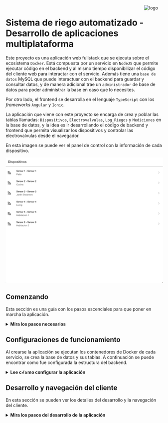 <a href="https://www.gotoiot.com/">
    <img src="doc/gotoiot-logo.png" alt="logo" title="Goto IoT" align="right" width="60" height="60" />
</a>

Sistema de riego automatizado - Desarrollo de aplicaciones multiplataforma
=======================

Este proyecto es una aplicación web fullstack que se ejecuta sobre el ecosistema `Docker`. Está compuesta por un servicio en `NodeJS` que permite ejecutar código en el backend y al mismo tiempo disponibilizar el código del cliente web para interactar con el servicio. Además tiene una `base de datos` MySQL que puede interactuar con el backend para guardar y consultar datos, y de manera adicional trae un `administrador` de base de datos para poder administrar la base en caso que lo necesites.

Por otro lado, el frontend se desarrolla en el lenguaje `TypeScript` con los *frameworks* `Angular` y `Ionic`.


La aplicación que viene con este proyecto se encarga de crea y poblar las tablas llamadas: `Dispositivos`, `Electrovalvulas`, `Log_Riegos` y `Mediciones` en la base de datos, y la idea es ir desarrollando el código de backend y frontend que permita visualizar los dispositivos y controlar las electrovalvulas desde el navegador.  

En esta imagen se puede ver el panel de control con la información de cada dispositivo. 

![devicePanel](https://github.com/nandroidj/dam-automated-irrigation-system/blob/main/docs/screenshots/dam_01_control_panel.png)

## Comenzando

Esta sección es una guía con los pasos escenciales para que poner en marcha la aplicación.

<details><summary><b>Mira los pasos necesarios</b></summary><br>

### Instalar las dependencias del backend

Para correr este proyecto es necesario que instales `Docker` y `Docker Compose`. 

En [este artículo](https://www.gotoiot.com/pages/articles/docker_installation_linux/) publicado en nuestra web están los detalles para instalar Docker y Docker Compose en una m√°quina Linux. Si quer√©s instalar ambas herramientas en una Raspberry Pi podés seguir [este artículo](https://www.gotoiot.com/pages/articles/rpi_docker_installation) de nuestra web que te muestra todos los pasos necesarios.

En caso que quieras instalar las herramientas en otra plataforma o tengas alg√∫n incoveniente, podes leer la documentaci√≥n oficial de [Docker](https://docs.docker.com/get-docker/) y tambi√©n la de [Docker Compose](https://docs.docker.com/compose/install/).


### Instalar las dependencias del frontend

Para correr el código del cliente es necesario contar con `Node.js`, `Angular` y `Ionic`.

Node se instala utilizando el comando `brew install node`.

Una vez instalado Node, también instala el manejador de paquetes npm. Mediante esta utilidad, se debe instalar Angular ejecutando el siguiente comando: `npm install -g @angular/cli`.

Finalmente, para instalar Ionic, se procede de manera similar, usando este comando:

`npm install -g @ionic/cli`


### Descargar el código

Para la descarga del código, es necesario realizar una clonación del repositorio: 

```
git clone https://github.com/nandroidj/dam-automated-irrigation-system 
```

>En caso que no tengas una cuenta en Github podes clonar directamente este repo.

### Ejecutar la aplicación


#### Backend 

Para ejecutar la aplicación tenés que digirte a la carpeta **backend** y realizar los siguientes pasos:

1. Lanzar el comando `source .env` de como que capture las variables de entorno propuestas para los servicios docker mencionados anteriormente.

2. Correr el comando `docker-compose up`, tal que en una primera instancia descargue las imágenes Docker de node, de la base datos y del admin de la DB, y luego ponerlas en funcionamiento. 

#### Frontend

Luego, es necesario estar ubicado en la ruta `~/frontend/dam-automated-irrigation-system-frontend/automated-irrigation-system` y escribir el comando `ionic serve` donde el framework `Ionic` se ocupa de exponer el cliente en un puerto. Por lo general, en el 8100 salvo que se encuentre ocupado.

Si pudiste acceder al cliente web y al administrador significa que la aplicación se encuentra corriendo bien. 

> Si te aparece un error la primera vez que corres la app, detené el proceso y volvé a iniciarlo. Esto es debido a que el backend espera que la DB esté creada al iniciar, y en la primera ejecución puede no alcanzar a crearse. A partir de la segunda vez el problema queda solucionado.

</details>


## Configuraciones de funcionamiento

Al crearse la aplicación se ejecutan los contenedores de Docker de cada servicio, se crea la base de datos y sus tablas. A continuación se puede encontrar como fue configurada la estructura del backend. 

<details><summary><b>Lee c√≥mo configurar la aplicación</b></summary><br>

### Configuración de la DB

1. Del `docker-compose` utilizado en el proyecto de `DAW`, se borra unicamente el contenedor del compilador para *TypeScript*. El resto se utiliza nuevamente en este proyecto.

2. De la carpeta `backend` utilizada en el proyecto mencionado anteriormente, utilizamos el archivo `mysql-connector.json` donde en el campo `database` en el metodo `createConnection` pasa a llamarse `DAM`.

3. Luego, el modelo de datos `estructuraTPDAM-phpmyadmin.sql` creado por Brian y renombrada a `dam-structure.sql`, se coloca en la ruta `./db/dumps`, tal que al momento de lanzar el contenedor de *MySQL Server*, pueda crearse la base de datos.

Se corrobora en el servicio `mysql-server` que al momento de buscar entre los volumenes (persistencia de la informaci‚àö‚â•n), realiza la lectura desde la ruta `db/dumps`.

4. El resuelto de *node* tiene la mayoria de las cosas correspondientes al desarrollo del *backend*.

5. Se debe modificar el puerto en `configMysql` al 3306 de modo que coindicida con el campo `PMA_PORT` definido en el `docker-compose` para servir `mysql-admin`.    

```
var configMysql = {
    connectionLimit: 10,
    host: 'mysql-server',
    port: 3306,
    user: 'root',
    password: 'userpass',
    database: 'DAM'
}
```

6. A partir del enunciado y el `resueltoNode` de las ejercitaciones propuestas, se generan las siguientes consultas y escrituras en la base de datos. Cada consulta/escritura se engloba dentro de 
la tabla de interes.

* `backend/routes/medicion`: 

  1. Brindar la ultima medicion de un dispositivo segun su Id.

  2. Brindar todas las mediciones provistas por un dispositivo.

  3. Insertar en la tabla Mediciones un nuevo registro con el nuevo valor sii se cierra la electrovalvula.


* `backend/routes/dispositivo`:

  4. Obtener el listado de dispositivos del sistema de riego


* `backend/routes/log`:

  5. Logear la informacion de apertura/cierre de la electrovalvula en la tabla *Log_Riegos*.
  
  6. Insertar la informacion de apertura/cierre de la electrovalvula en la tabla *Log_Riegos*. 



Para acceder PHPMyAdmin hay que ingresar en la URL [localhost:8001/](http://localhost:8001/). En el login del administrador, el usuario para acceder a la db es `root` y contraseña es la variable `MYSQL_ROOT_PASSWORD` del archivo `.env`.

Para el caso del servicio de NodeJS que se comunica con la DB es necesario obervar el archivo `src/backend/mysql-connector.js` que cuenta con los datos de acceso para ingresar a la base.

Si querés cambiar la contraseña, puertos, hostname u otras configuraciones de la DB; primero tenés que  modificar el servicio de la DB en el archivo `docker-compose.yml` y luego actualizar las configuraciones para acceder desde PHPMyAdmin y el servicio de NodeJS.


### Estructura de la DB

Al iniciar el servicio de la base de datos, si esta no está creada toma el archivo que se encuentra en `db/dumps/daw_structure.sql` para crear la base de datos automáticamente.

En ese archivo se encuentra el modelo de datos con las tablas que se comentarion anteriormente y la población de las mismas. Si quisieras cambiar algunas configuraciones es necesario modificar este archivo y crear nuevamente la base de datos para que se tomen en cuenta los cambios.

Es importante contemplar que la creación de la db y su posterior alteración necesita permisos de superusuario por lo que no vas a poder borrar el directorio con tu usuario de sistema, para eso tenés que hacerlo con permisos de administrador. En ese caso podés ejecutar el comando `sudo rm -r db/data` para borrar el directorio completo.

</details>


## Desarrollo y navegación del cliente

En esta sección se pueden ver los detalles del desarrollo y la navegación del cliente.

<details><summary><b>Mira los pasos del desarrollo de la aplicación</b></summary><br>

### Pasos para el desarrollo de la aplicación en Ionic

1. Del documento [Ejercicios Angular-ionic](https://github.com/nandroidj/CEIoT/blob/main/02b/02-multiplatform-development/clases/dam/Ejercicios/Ejercicios%20Ionic.pdf) se realizan los pasos para crear el proyecto en `ionic`.

2. Se agrega la dependencia de `ionic` a nivel general del ordenador a traves del gestor `yarn` con el comando: `yarn global add @ionic/cli`

3. Se crea el proyecto con `ionic start irrigation-system` donde se selecciona a *Angular* como *framework* y luego la plantilla en blanco (*blank project template*)

4. Se lanza el comando `yarn install` tal que se instalan todas las dependencias listadas en el `package.json` de manera local al proyecto. 

5. Se migran los servicios y el modelo creados en la [ejercitacion de Angular-Ionic](https://github.com/nandroidj/CEIoT/blob/main/02b/02-multiplatform-development/clases/dam/Ejercicios/Ejercicios%20Angular%20-DAM.pdf).

6. Se crea un la pagina `dispositivos` bajo el comando `ionic generate page dispositivos` que genera todos los archivos tal que se pueda interacion con la *page* `home`. 

7. Se agrega la ruta `/dispositivos/:id/:idEl` para poder agregar la logica del `onClick` desde el listado de dispositivos a la visualizacion del dispositivo seleccionado con la propiedad `routerLink="/dispositivo/{{}dispositivo.dispositivoId}"` en el archivo `home.page.html`.

8. A partir de la clase `Dispositivo`, del `resueltoAngular`, creado en el modulo `model`, se procede a modelar `Logs` y `Medicion`.

9. De igual manera para `services`, se refactoriza el archivo `dispositivo.services.ts` tal que unicamente contenga los `getters` y se incluyen los siguientes archivos:

    * `dispositivo.service.ts`: se definen los metodos para obtener un dispositivo a partir de su identificador y el listado de todos los dispositivos que se encuentran en el sistema de riego.

    * `log.service.ts`: se declaran los metodos para obtener el logueo de la informacion de una electrovalvula a partir de su identificador y el `setter` para insertar un nuevo `log`.

    * `medicion.service.ts`: al igual que en los servicios mencionados previamente, se define el `getter` para leer la ultima medicion de un dispositivo a paritr de su id, el listado de mediciones a partir del `dispositivoId` y por ultimo, el metodo para insertar una nueva medicion.


<details><summary><b>Mira la navegación de la aplicación</b></summary><br>

### Navegación de la aplicación

La aplicación ofrece la visualización de un listado de sensores de humedad que se encuentran distribuidos en diferentes sectores de un hogar. 

Cada sensor tiene asociado una electroválvula que cuenta con su estado llamado `apertura`. Se presenta la siguiente dualidad entre el campo `apertura` de la base de datos, tipado como un entero, y como es modelado en el cliente 

```
db -> cliente

0 -> abierta
1 -> cerrada
```

En primer lugar, se puede observar el listado de dispositivos con información del sensor que le fue asignado y en que punto del hogar se encuentra.

![panel](https://github.com/nandroidj/dam-automated-irrigation-system/blob/main/docs/screenshots/dam_01_control_panel.png)

Luego, al hacer click en cada dispositivo se puede observar el medidor de humedad con su valor actual y los botones para abrir o cerrar la electroválvula, ver la tabla de mediciones y ver la tabla de riegos.

![dispositivo](https://github.com/nandroidj/dam-automated-irrigation-system/blob/main/docs/screenshots/dam_02_device_default.png)

Por último se presentan la tabla de mediciones, que se realiza en cada cierre de la electroválvula, y el historial de riegos que cuenta con la información de cada apertura y cierre de la electroválvula.


![mediciones](https://github.com/nandroidj/dam-automated-irrigation-system/blob/main/docs/screenshots/dam_04_measurements_table.png)


![LogRiegos](https://github.com/nandroidj/dam-automated-irrigation-system/blob/main/docs/screenshots/dam_05_log_table.png)


## Tecnologías utilizadas

En esta sección se puede ver las tecnologías más importantes utilizadas.

<details><summary><b>Mira la lista completa de tecnologías</b></summary><br>

* [Docker](https://www.docker.com/) - Ecosistema que permite la ejecuci√≥n de contenedores de software.
* [Docker Compose](https://docs.docker.com/compose/) - Herramienta que permite administrar múltiples contenedores de Docker.
* [Node JS](https://nodejs.org/es/) - Motor de ejecuci√≥n de c√≥digo JavaScript en backend.
* [MySQL](https://www.mysql.com/) - Base de datos para consultar y almacenar datos.
* [PHPMyAdmin](https://www.phpmyadmin.net/) - Administrador web de base de datos.
* [TypeScript](https://www.typescriptlang.org/) - Superset de JavaScript tipado y con clases.
* [Ionic](https://ionicframework.com/) - Framework open-source destinado al desarrollo de aplicaciones multiplataforma.
* [Angular](https://angular.io/) - Framework para desarrollo de aplicaciones *single-page*.
</details>

## Autores

Las colaboraciones principales fueron realizadas por:

* **[Brian Ducca](https://github.com/brianducca)**: Ayuda para conectar el backend a la base de datos, puesta a punto de imagen de Docker.

## Licencia

Este proyecto está bajo Licencia ([MIT](https://choosealicense.com/licenses/mit/)). Podés ver el archivo [LICENSE.md](LICENSE.md) para más detalles sobre el uso de este material.


